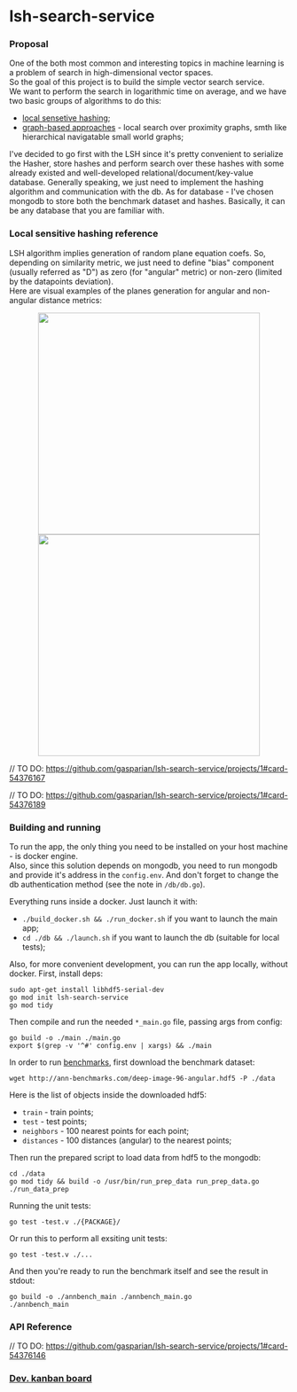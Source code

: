 # lsh-search-service

### Proposal  

One of the both most common and interesting topics in machine learning is a problem of search in high-dimensional vector spaces.  
So the goal of this project is to build the simple vector search service.  
We want to perform the search in logarithmic time on average, and we have two basic groups of algorithms to do this:  
 - [local sensetive hashing](https://en.wikipedia.org/wiki/Locality-sensitive_hashing);  
 - [graph-based approaches](https://en.wikipedia.org/wiki/Small-world_network) - local search over proximity graphs, smth like hierarchical navigatable small world graphs;  

I've decided to go first with the LSH since it's pretty convenient to serialize the Hasher, store hashes and perform search over these hashes with some already existed and well-developed relational/document/key-value database. Generally speaking, we just need to implement the hashing algorithm and communication with the db. As for database - I've chosen mongodb to store both the benchmark dataset and hashes. Basically, it can be any database that you are familiar with.  

### Local sensitive hashing reference   

LSH algorithm implies generation of random plane equation coefs. So, depending on similarity metric, we just need to define "bias" component (usually referred as "D") as zero (for "angular" metric) or non-zero (limited by the datapoints deviation).  
Here are visual examples of the planes generation for angular and non-angular distance metrics:  
<p align="center"> <img src="https://github.com/gasparian/lsh-search-service/blob/master/pics/non-biased.jpg" height=400/>  <img src="https://github.com/gasparian/lsh-search-service/blob/master/pics/biased.jpg" height=400/> </p>  

// TO DO: https://github.com/gasparian/lsh-search-service/projects/1#card-54376167

// TO DO: https://github.com/gasparian/lsh-search-service/projects/1#card-54376189

### Building and running  

To run the app, the only thing you need to be installed on your host machine - is docker engine.  
Also, since this solution depends on mongodb, you need to run mongodb and provide it's address in the `config.env`. And don't forget to change the db authentication method (see the note in `/db/db.go`).  

Everything runs inside a docker. Just launch it with:  
 - `./build_docker.sh && ./run_docker.sh` if you want to launch the main app;  
 - `cd ./db && ./launch.sh` if you want to launch the db (suitable for local tests);  

Also, for more convenient development, you can run the app locally, without docker. First, install deps:  
```
sudo apt-get install libhdf5-serial-dev
go mod init lsh-search-service
go mod tidy
```  
Then compile and run the needed `*_main.go` file, passing args from config:  
```
go build -o ./main ./main.go
export $(grep -v '^#' config.env | xargs) && ./main
```  

In order to run [benchmarks](https://github.com/erikbern/ann-benchmarks), first download the benchmark dataset:  
```
wget http://ann-benchmarks.com/deep-image-96-angular.hdf5 -P ./data
```   
Here is the list of objects inside the downloaded hdf5:  
 - `train` - train points;  
 - `test` - test points;  
 - `neighbors` - 100 nearest points for each point;  
 - `distances` - 100 distances (angular) to the nearest points;  

Then run the prepared script to load data from hdf5 to the mongodb:  
```
cd ./data
go mod tidy && build -o /usr/bin/run_prep_data run_prep_data.go
./run_data_prep
```  

Running the unit tests:  
```
go test -test.v ./{PACKAGE}/
```  
Or run this to perform all exsiting unit tests:  
```
go test -test.v ./...
```  

And then you're ready to run the benchmark itself and see the result in stdout:  
```
go build -o ./annbench_main ./annbench_main.go
./annbench_main
```  

### API Reference   
// TO DO: https://github.com/gasparian/lsh-search-service/projects/1#card-54376146

### [Dev. kanban board](https://github.com/gasparian/lsh-search-service/projects/1?fullscreen=true)
